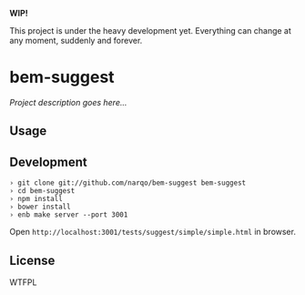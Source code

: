 **WIP!**

This project is under the heavy development yet. Everything can change
at any moment, suddenly and forever.

bem-suggest
===========

*Project description goes here...*

## Usage

## Development

~~~
› git clone git://github.com/narqo/bem-suggest bem-suggest
› cd bem-suggest
› npm install
› bower install
› enb make server --port 3001
~~~

Open `http://localhost:3001/tests/suggest/simple/simple.html` in browser.

## License

WTFPL

